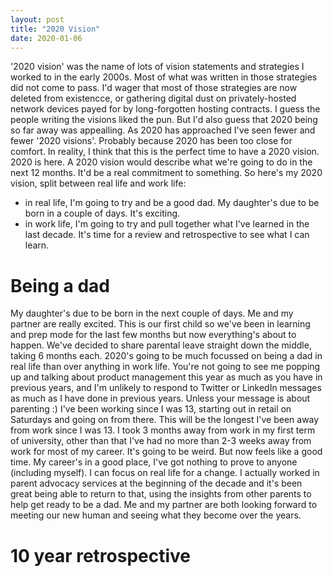 ```yaml
---
layout: post
title: "2020 Vision"
date: 2020-01-06
---
```


'2020 vision' was the name of lots of vision statements and strategies I worked to in the early 2000s. Most of what was written in those strategies did not come to pass. I'd wager that most of those strategies are now deleted from existencce, or gathering digital dust on privately-hosted network devices payed for by long-forgotten hosting contracts. 
I guess the people writing the visions liked the pun. But I'd also guess that 2020 being so far away was appealling. As 2020 has approached I've seen fewer and fewer '2020 visions'. Probably because 2020 has been too close for comfort. In reality, I think that this is the perfect time to have a 2020 vision. 2020 is here. A 2020 vision would describe what we're going to do in the next 12 months. It'd be a real commitment to something.
So here's my 2020 vision, split between real life and work life:

- in real life, I'm going to try and be a good dad. My daughter's due to be born in a couple of days. It's exciting. 
- in work life, I'm going to try and pull together what I've learned in the last decade. It's time for a review and retrospective to see what I can learn.

# Being a dad

My daughter's due to be born in the next couple of days. Me and my partner are really excited. This is our first child so we've been in learning and prep mode for the last few months but now everything's about to happen. We've decided to share parental leave straight down the middle, taking 6 months each. 2020's going to be much focussed on being a dad in real life than over anything in work life. You're not going to see me popping up and talking about product management this year as much as you have in previous years, and I'm unlikely to respond to Twitter or LinkedIn messages as much as I have done in previous years. Unless your message is about parenting :)
I've been working since I was 13, starting out in retail on Saturdays and going on from there. This will be the longest I've been away from work since I was 13. I took 3 months away from work in my first term of university, other than that I've had no more than 2-3 weeks away from work for most of my career. It's going to be weird. But now feels like a good time. My career's in a good place, I've got nothing to prove to anyone (including myself). I can focus on real life for a change. I actually worked in parent advocacy services at the beginning of the decade and it's been great being able to return to that, using the insights from other parents to help get ready to be a dad. Me and my partner are both looking forward to meeting our new human and seeing what they become over the years.

# 10 year retrospective

